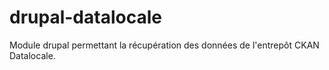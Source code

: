 # drupal-datalocale

Module drupal permettant la récupération des données de l'entrepôt CKAN Datalocale.